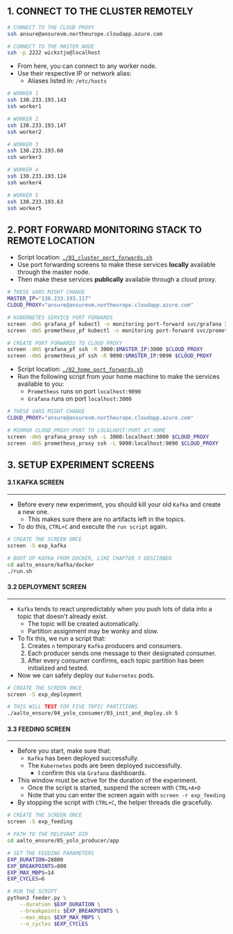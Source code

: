 ## 1. CONNECT TO THE CLUSTER REMOTELY
```bash
# CONNECT TO THE CLOUD PROXY
ssh ansure@ansurevm.northeurope.cloudapp.azure.com

# CONNECT TO THE MASTER NODE
ssh -p 2222 wickstjo@localhost
```

- From here, you can connect to any worker node.
- Use  their respective IP or network alias:
    - Aliases listed in: `/etc/hosts`

```bash
# WORKER 1
ssh 130.233.193.143
ssh worker1

# WORKER 2
ssh 130.233.193.147
ssh worker2

# WORKER 3
ssh 130.233.193.60
ssh worker3

# WORKER 4
ssh 130.233.193.124
ssh worker4

# WORKER 5
ssh 130.233.193.63
ssh worker5
```

## 2. PORT FORWARD MONITORING STACK TO REMOTE LOCATION

- Script location: [`./01_cluster_port_forwards.sh`](01_cluster_port_forwards.sh)
- Use port forwarding screens to make these services **locally** available through the master node.
- Then make these services **publically** available through a cloud proxy.

```bash
# THESE VARS MIGHT CHANGE
MASTER_IP="130.233.193.117"
CLOUD_PROXY="ansure@ansurevm.northeurope.cloudapp.azure.com"

# KUBERNETES SERVICE PORT FORWARDS
screen -dmS grafana_pf kubectl -n monitoring port-forward svc/grafana 3000 --address=$MASTER_IP
screen -dmS prometheus_pf kubectl -n monitoring port-forward svc/prometheus-k8s 9090 --address=$MASTER_IP

# CREATE PORT FORWARDS TO CLOUD PROXY
screen -dmS grafana_pf ssh -R 3000:$MASTER_IP:3000 $CLOUD_PROXY
screen -dmS prometheus_pf ssh -R 9090:$MASTER_IP:9090 $CLOUD_PROXY
```

- Script location: [`./02_home_port_forwards.sh`](02_home_port_forwards.sh)
- Run the following script from your home machine to make the services available to you:
    - `Prometheus` runs on port `localhost:9090`
    - `Grafana` runs on port `localhost:3000`

```bash
# THESE VARS MIGHT CHANGE
CLOUD_PROXY="ansure@ansurevm.northeurope.cloudapp.azure.com"

# MIRROR CLOUD_PROXY:PORT TO LOCALHOST:PORT AT HOME
screen -dmS grafana_proxy ssh -L 3000:localhost:3000 $CLOUD_PROXY
screen -dmS prometheus_proxy ssh -L 9090:localhost:9090 $CLOUD_PROXY
```

## 3. SETUP EXPERIMENT SCREENS

#### 3.1 KAFKA SCREEN
---

- Before every new experiment, you should kill your old `Kafka` and create a new one.
    - This makes sure there are no artifacts left in the topics.
- To do this, `CTRL+C` and execute the `run script` again.

```bash
# CREATE THE SCREEN ONCE
screen -S exp_kafka

# BOOT UP KAFKA FROM DOCKER, LIKE CHAPTER 3 DESCIRBED
cd aalto_ensure/kafka/docker
./run.sh
```

#### 3.2 DEPLOYMENT SCREEN
---

- `Kafka` tends to react unpredictably when you push lots of data into a topic that doesn't already exist.
    - The topic will be created automatically.
    - Partition assignment may be wonky and slow.
- To fix this, we run a script that:
    1. Creates `n` temporary `Kafka` producers and consumers.
    2. Each producer sends one message to their designated consumer.
    3. After every consumer confirms, each topic partition has been initialized and tested.
- Now we can safely deploy our `Kubernetes` pods.

```bash
# CREATE THE SCREEN ONCE
screen -S exp_deployment

# THIS WILL TEST FOR FIVE TOPIC PARTITIONS
./aalto_ensure/04_yolo_consumer/03_init_and_deploy.sh 5
```

#### 3.3 FEEDING SCREEN
---

- Before you start, make sure that:
    - `Kafka` has been deployed successfully.
    - The `Kubernetes` pods are been deployed successfully.
        - I confirm this via `Grafana` dashboards.
- This window must be active for the duration of the experiment.
    - Once the script is started, suspend the screen with `CTRL+A+D`
    - Note that you can enter the screen again with `screen -r exp_feeding`
- By stopping the script with `CTRL+C`, the helper threads die gracefully.


```bash
# CREATE THE SCREEN ONCE
screen -S exp_feeding

# PATH TO THE RELEVANT DIR
cd aalto_ensure/05_yolo_producer/app
```

```bash
# SET THE FEEDING PARAMETERS
EXP_DURATION=28800
EXP_BREAKPOINTS=800
EXP_MAX_MBPS=14
EXP_CYCLES=6

# RUN THE SCRIPT
python3 feeder.py \
    --duration $EXP_DURATION \
    --breakpoints $EXP_BREAKPOINTS \
    --max_mbps $EXP_MAX_MBPS \
    --n_cycles $EXP_CYCLES
```



<!--
```bash

```
-->